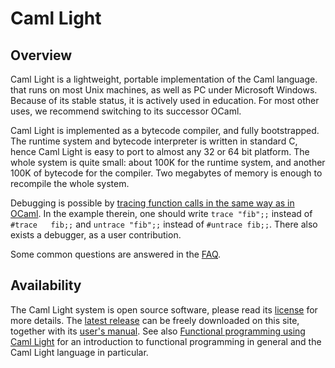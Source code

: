 <!-- ((! set title Caml Light !)) -->

# Caml Light
## Overview
Caml Light is a lightweight, portable implementation of the Caml
language. that runs on most Unix machines, as well as PC under Microsoft
Windows. Because of its stable status, it is actively used in education.
For most other uses, we recommend switching to its successor OCaml.

Caml Light is implemented as a bytecode compiler, and fully
bootstrapped. The runtime system and bytecode interpreter is written in
standard C, hence Caml Light is easy to port to almost any 32 or 64 bit
platform. The whole system is quite small: about 100K for the runtime
system, and another 100K of bytecode for the compiler. Two megabytes of
memory is enough to recompile the whole system.

Debugging is possible by [tracing function calls in the same way as in
OCaml](../debug.html). In the example therein, one should write
`trace "fib";;` instead of `#trace   fib;;` and `untrace "fib";;`
instead of `#untrace fib;;`. There also exists a debugger, as a user
contribution.

Some common questions are answered in the [FAQ](faq.html).

## Availability
The Caml Light system is open source software, please read its
[license](license.html) for more details. The [latest
release](releases/) can be freely downloaded on this site, together with
its [user&#39;s manual](http://caml.inria.fr/pub/docs/manual-caml-light/).
See also [Functional programming using Caml
Light](http://caml.inria.fr/pub/docs/fpcl/index.html) for an
introduction to functional programming in general and the Caml Light
language in particular.


